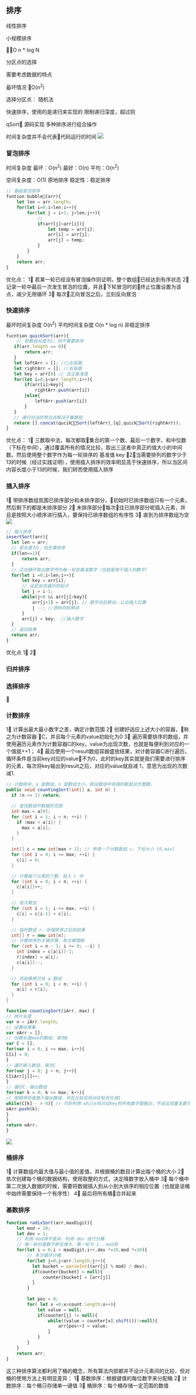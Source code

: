 ## 排序


线性排序

小规模排序

O n * log N

分区点的选择

需要考虑数据的特点


最坏情况 O(n<sup>2</sup>)

选择分区点：
随机法

快速排序，使用的是递归来实现的
限制递归深度，超过则

qSort
源码实现
多种排序进行组合操作

时间复杂度并不会代表代码运行的时间
![](/blog_assets/sort.png)
### 冒泡排序
时间复杂度 
最坏：O(n<sup>2</sup>)
最好：O(n)
平均：O(n<sup>2</sup>)

空间复杂度：O(1) 原地排序
稳定性：稳定排序
```js
// 基础冒泡排序
funtion bubble(arr){
    let len = arr.length; 
    for(let i=0;i<len;i++){
        for(let j = i+1; j<len;j++){
            // 
            if(arr[j]>arr[i]){
                let temp = arr[i];
                arr[i] = arr[j];
                arr[j] = temp;
            }
        }
    }
    return arr;
}
```
优化点：
1⃣️ 若某一轮已经没有冒泡操作则证明，整个数组已经达到有序状态
2⃣️ 记录一轮中最后一次发生冒泡的位置，并且下轮冒泡时的终止位置设置为该点，减少无用循环
3⃣️ 每次正向冒泡之后，立刻反向冒泡

### 快速排序
最坏时间复杂度  O(n<sup>2</sup>)
平均时间复杂度  O(n * log n)
非稳定排序
```js
fucntion quickSort(arr){
    // 若数组长度为1，则不需要排序
   if(arr.length == 0){
       return arr;
   }
   let leftArr = []; //左容器
   let rightArr = []; //右容器
   let key = arr[0] // 设立基准值
   for(let i=0;i<arr.length;i++){
       if(arr[i]>key){
           rightArr.push(arr[i])
       }else{
           leftArr.push(arr[i])
       }
   }
   // 递归分治的想法去解决子集数组
   return [].concat(qucikSort(leftArr),[q],quickSort(rightArr));
}
```
优化点：
1⃣️ 三数取中法，每次都取集合的第一个数、最后一个数字、和中位数（下标在中间），通过覆盖所有的情况比较，取出三这者中真正的值大小的中间数。然后使用整个数字作为每一轮排序的 基准值 key
2⃣️当需要排列的数字少于13的时候（经过实践证明），使用插入排序的效率明显高于快速排序，所以当区间内容长度小于13的时候，我们转而使用插入排序


### 插入排序
1⃣️ 带排序数组氛围已排序部分和未排序部分，初始时已排序数组只有一个元素，然后剩下的都是未排序部分
2⃣️ 未排序部分每次往已排序部分呢插入元素，并且是按照大小顺序进行插入，要保持已排序数组的有序性
3⃣️ 直到为排序数组为空
![](/blog_assets/insertSort.gif)

```js
// 插入排序
insertSort(arr){
  let len = arr;
  // 若长度为1，则无需排序
  if(len==1){
      return arr;
  }
  // 正向循环取出数字作为每一轮的基准数字（也就是用于插入的数字）
  for(let i =0;i<len;i++){
      let key = arr[i];
      // 设定反向遍历的起点
      let j = i-1;
      while(j>0 && arr[j]>key){
          arr[j+1] = arr[j]; // 数字向后移动，让出插入位置
          j --; //游标向前移动
      }
      arr[j] = key;  //插入数字
  }
  // 返回结果
  return arr;
}

```
优化点
1⃣️
2⃣️

### 归并排序



### 选择排序



### 计数排序
1⃣️ 计算出最大最小数字之差，确定计数范围
2⃣️ 创建好适应上述大小的容器，称之为计数容器 C，并且每个元素的value初始化为0
3⃣️ 遍历需要排序的数组，并使用遍历元素作为计数容器C的key，value为出现次数，也就是每便利到对应的一个值就++1；
4⃣️ 最后使用一个result数组容器盛放结果，对计数容器C进行遍历，循环条件是当前key对应的value不为0，此时的key其实就是我们需要进行排序的元素，每次将key输出到result之后，对应的value就自减 1，意思为出现的次数减1.
```java
// 计数排序，a 是数组，n 是数组大小。假设数组中存储的都是非负整数。
public void countingSort(int[] a, int n) {
  if (n <= 1) return;

  // 查找数组中数据的范围
  int max = a[0];
  for (int i = 1; i < n; ++i) {
    if (max < a[i]) {
      max = a[i];
    }
  }

  int[] c = new int[max + 1]; // 申请一个计数数组 c，下标大小 [0,max]
  for (int i = 0; i <= max; ++i) {
    c[i] = 0;
  }

  // 计算每个元素的个数，放入 c 中
  for (int i = 0; i < n; ++i) {
    c[a[i]]++;
  }

  // 依次累加
  for (int i = 1; i <= max; ++i) {
    c[i] = c[i-1] + c[i];
  }

  // 临时数组 r，存储排序之后的结果
  int[] r = new int[n];
  // 计算排序的关键步骤，有点难理解
  for (int i = n - 1; i >= 0; --i) {
    int index = c[a[i]]-1;
    r[index] = a[i];
    c[a[i]]--;
  }

  // 将结果拷贝给 a 数组
  for (int i = 0; i < n; ++i) {
    a[i] = r[i];
  }
}

```

```js
function countingSort(iArr, max) {
// 统计长度
var n = iArr.length;
// 设置结果集
var oArr = [];
// 创建长度max的数组，填充0
var C = [];
for(var i = 0; i <= max; i++){
C[i] = 0;
}
// 遍历输入数组，填充C
for(var j = 0; j < n; j++){
C[iArr[j]]++;
}
// 遍历C，输出数组
for(var k = 0; k <= max; k++){
// 按顺序将值推入输出数组，并在比较后将对应标志位减1
while(C[k]-- > 0){ // 巧妙利用 while将对应key的所有数字都输出，不会出现重复数字只输出一个的问题
oArr.push(k);
}
}
return oArr;
}
```
![](/blog_assets/counting_sort.png)
### 桶排序
1⃣️ 计算数组内最大值与最小值的差值，并根据桶的数目计算出每个桶的大小
2⃣️ 依次创建每个桶的数据结构，使用取整的方式，决定降数字放入桶中
3⃣️ 每个桶中第二次放入数据的时候，需要将数据插入到从小到大排序的相应位置（也就是说桶中始终需要保持一个有序性）
4⃣️ 最后将所有桶合并起来

### 基数排序
```js
function radixSort(arr,maxDigit){
    let mod = 10; 
    let dev = 1;
    // 利用 mod抹平差异，利用 dev 进行分桶
    // 每一轮的基数不断在增大，第一轮为 1 ，mod和
    for(let i = 0;i < maxDigit;i++,dev *=10,mod *=10){
        // 多次循环分桶
        for(let j=0;j<arr.length;j++){
          let bucket = parseInt((arr[j] % mod) / dev);
          if(counter[bucket] = null){
              counter[bucket] = [arr[j]]
          }
        }
        
        let pos = 0;
        for( let x =0;x<count.length;x++){
            let value = null;
            if(counter[j] != null){
                while((value = counter[x].shift())!=null){
                    arr[pos++] = value;
                }
            }
        }   
    }
    return arr;
}
```

这三种排序算法都利用了桶的概念，所有算法内部都并不设计元素间的比较，但对桶的使用方法上有明显差异：
1⃣️ 基数排序：根据键值的每位数字来分配桶
2⃣️ 计数排序：每个桶只存储单一键值
3⃣️ 桶排序：每个桶存储一定范围的数值
